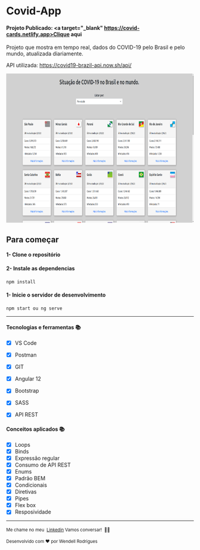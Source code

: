 # Covid-App

#### Projeto Publicado: <a target="_blank" https://covid-cards.netlify.app>Clique aqui</a>

Projeto que mostra em tempo real, dados do COVID-19 pelo Brasil e pelo mundo, atualizada diariamente.

API utilizada: <https://covid19-brazil-api.now.sh/api/>


<img src='./src/assets/imagens/desktop.png' height=400>

## Para começar

#### 1- Clone o repositório

#### 2- Instale as dependencias

```
npm install
```

#### 1- Inicie o servidor de desenvolvimento

```
npm start ou ng serve
```

---

#### Tecnologias e ferramentas 📚

- [x] VS Code
- [x] Postman
- [x] GIT

- [x] Angular 12
- [x] Bootstrap
- [x] SASS
- [x] API REST

#### Conceitos aplicados 📚

- [x] Loops
- [x] Binds
- [x] Expressão regular
- [x] Consumo de API REST
- [x] Enums
- [x] Padrão BEM
- [x] Condicionais
- [x] Diretivas
- [x] Pipes
- [x] Flex box
- [x] Resposividade

---

 <small>Me chame no meu  [Linkedin](https://www.linkedin.com/in/wendell-rodrigues-30011997/) Vamos conversar!  👋🏻</small>

<small>Desenvolvido com ❤️ por Wendell Rodrigues</small>
